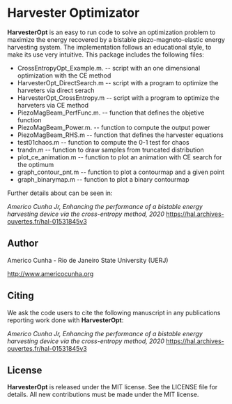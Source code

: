 # Harvester Optimizator

**HarvesterOpt** is an easy to run code to solve an optimization problem to maximize the energy recovered by a bistable piezo-magneto-elastic energy harvesting system. The implementation follows an educational style, to make its use very intuitive. This package includes the following files:

* CrossEntropyOpt_Example.m.  -- script with an one dimensional optimization with the CE method
* HarvesterOpt_DirectSearch.m -- script with a program to optimize the harveters via direct serach
* HarvesterOpt_CrossEntropy.m -- script with a program to optimize the harveters via CE method
* PiezoMagBeam_PerfFunc.m.    -- function that defines the objetive function
* PiezoMagBeam_Power.m.       -- function to compute the output power
* PiezoMagBeam_RHS.m          -- function that defines the harvester equations
* test01chaos.m               -- function to compute the 0-1 test for chaos
* trandn.m                    -- function to draw samples from truncated distribution
* plot_ce_animation.m         -- function to plot an animation with CE search for the optimum
* graph_contour_pnt.m         -- function to plot a contourmap and a given point
* graph_binarymap.m           -- function to plot a binary contourmap

Further details about can be seen in:

*Americo Cunha Jr, Enhancing the performance of a bistable energy harvesting device via the cross-entropy method, 2020*
https://hal.archives-ouvertes.fr/hal-01531845v3

## Author
Americo Cunha - Rio de Janeiro State University (UERJ)

http://www.americocunha.org

## Citing
We ask the code users to cite the following manuscript in any publications reporting work done with **HarvesterOpt**:

*Americo Cunha Jr, Enhancing the performance of a bistable energy harvesting device via the cross-entropy method, 2020*
https://hal.archives-ouvertes.fr/hal-01531845v3

## License
**HarvesterOpt** is released under the MIT license. See the LICENSE file for details. All new contributions must be made under the MIT license.
